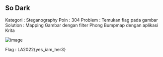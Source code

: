 So Dark
-------------------------
Kategori : Steganography
Poin : 304
Problem : Temukan flag pada gambar
Solution : Mapping Gambar dengan filter Phong Bumpmap dengan aplikasi Krita

![image](https://user-images.githubusercontent.com/92547194/168439094-21538ab2-6d6c-4b1b-8b1b-4218bd781591.png)

Flag : LA2022{yes_iam_her3}

